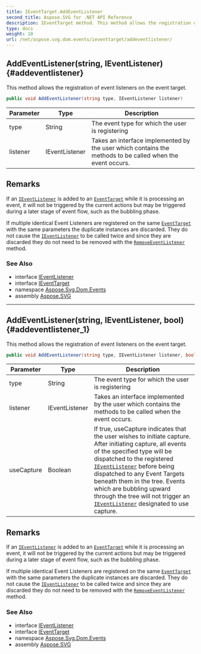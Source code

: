 ```yaml
---
title: IEventTarget.AddEventListener
second_title: Aspose.SVG for .NET API Reference
description: IEventTarget method. This method allows the registration of event listeners on the event target
type: docs
weight: 10
url: /net/aspose.svg.dom.events/ieventtarget/addeventlistener/
---
```

## AddEventListener(string, IEventListener) {#addeventlistener}

This method allows the registration of event listeners on the event target.

```csharp
public void AddEventListener(string type, IEventListener listener)
```

| Parameter | Type | Description |
| --- | --- | --- |
| type | String | The event type for which the user is registering |
| listener | IEventListener | Takes an interface implemented by the user which contains the methods to be called when the event occurs. |

## Remarks

If an [`IEventListener`](../../ieventlistener/) is added to an [`EventTarget`](../../../aspose.svg.dom/eventtarget/) while it is processing an event, it will not be triggered by the current actions but may be triggered during a later stage of event flow, such as the bubbling phase.

If multiple identical Event Listeners are registered on the same [`EventTarget`](../../../aspose.svg.dom/eventtarget/) with the same parameters the duplicate instances are discarded. They do not cause the [`IEventListener`](../../ieventlistener/) to be called twice and since they are discarded they do not need to be removed with the [`RemoveEventListener`](../removeeventlistener/) method.

### See Also

* interface [IEventListener](../../ieventlistener/)
* interface [IEventTarget](../)
* namespace [Aspose.Svg.Dom.Events](../../ieventtarget/)
* assembly [Aspose.SVG](../../../)

---

## AddEventListener(string, IEventListener, bool) {#addeventlistener_1}

This method allows the registration of event listeners on the event target.

```csharp
public void AddEventListener(string type, IEventListener listener, bool useCapture)
```

| Parameter | Type | Description |
| --- | --- | --- |
| type | String | The event type for which the user is registering |
| listener | IEventListener | Takes an interface implemented by the user which contains the methods to be called when the event occurs. |
| useCapture | Boolean | If true, useCapture indicates that the user wishes to initiate capture. After initiating capture, all events of the specified type will be dispatched to the registered [`IEventListener`](../../ieventlistener/) before being dispatched to any Event Targets beneath them in the tree. Events which are bubbling upward through the tree will not trigger an [`IEventListener`](../../ieventlistener/) designated to use capture. |

## Remarks

If an [`IEventListener`](../../ieventlistener/) is added to an [`EventTarget`](../../../aspose.svg.dom/eventtarget/) while it is processing an event, it will not be triggered by the current actions but may be triggered during a later stage of event flow, such as the bubbling phase.

If multiple identical Event Listeners are registered on the same [`EventTarget`](../../../aspose.svg.dom/eventtarget/) with the same parameters the duplicate instances are discarded. They do not cause the [`IEventListener`](../../ieventlistener/) to be called twice and since they are discarded they do not need to be removed with the [`RemoveEventListener`](../removeeventlistener/) method.

### See Also

* interface [IEventListener](../../ieventlistener/)
* interface [IEventTarget](../)
* namespace [Aspose.Svg.Dom.Events](../../ieventtarget/)
* assembly [Aspose.SVG](../../../)
